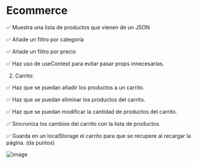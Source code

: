 # Ecommerce

✅ Muestra una lista de productos que vienen de un JSON

✅ Añade un filtro por categoría

✅ Añade un filtro por precio

✅ Haz uso de useContext para evitar pasar props innecesarias.

2. Carrito:

✅ Haz que se puedan añadir los productos a un carrito.

✅ Haz que se puedan eliminar los productos del carrito.

✅ Haz que se puedan modificar la cantidad de productos del carrito.

✅ Sincroniza los cambios del carrito con la lista de productos.

✅ Guarda en un localStorage el carrito para que se recupere al recargar la página. (da puntos)

![image](https://github.com/vaancillo/ecommerce-shopping-cart/assets/101389260/4d41cd9d-0e93-4b67-a6cc-f362cebb24f9)
